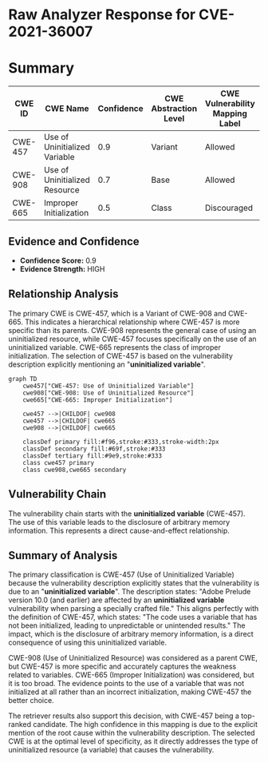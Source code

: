 # Raw Analyzer Response for CVE-2021-36007

# Summary
| CWE ID | CWE Name | Confidence | CWE Abstraction Level | CWE Vulnerability Mapping Label | CWE-Vulnerability Mapping Notes |
|---|---|---|---|---|---|
| CWE-457 | Use of Uninitialized Variable | 0.9 | Variant | Allowed | Primary CWE |
| CWE-908 | Use of Uninitialized Resource | 0.7 | Base | Allowed | Secondary Candidate |
| CWE-665 | Improper Initialization | 0.5 | Class | Discouraged | Secondary Candidate |

## Evidence and Confidence

*   **Confidence Score:** 0.9
*   **Evidence Strength:** HIGH

## Relationship Analysis
The primary CWE is CWE-457, which is a Variant of CWE-908 and CWE-665. This indicates a hierarchical relationship where CWE-457 is more specific than its parents. CWE-908 represents the general case of using an uninitialized resource, while CWE-457 focuses specifically on the use of an uninitialized variable. CWE-665 represents the class of improper initialization. The selection of CWE-457 is based on the vulnerability description explicitly mentioning an "**uninitialized variable**".

```mermaid
graph TD
    cwe457["CWE-457: Use of Uninitialized Variable"]
    cwe908["CWE-908: Use of Uninitialized Resource"]
    cwe665["CWE-665: Improper Initialization"]
    
    cwe457 -->|CHILDOF| cwe908
    cwe457 -->|CHILDOF| cwe665
    cwe908 -->|CHILDOF| cwe665
    
    classDef primary fill:#f96,stroke:#333,stroke-width:2px
    classDef secondary fill:#69f,stroke:#333
    classDef tertiary fill:#9e9,stroke:#333
    class cwe457 primary
    class cwe908,cwe665 secondary
```

## Vulnerability Chain
The vulnerability chain starts with the **uninitialized variable** (CWE-457). The use of this variable leads to the disclosure of arbitrary memory information. This represents a direct cause-and-effect relationship.

## Summary of Analysis
The primary classification is CWE-457 (Use of Uninitialized Variable) because the vulnerability description explicitly states that the vulnerability is due to an "**uninitialized variable**". The description states: "Adobe Prelude version 10.0 (and earlier) are affected by an **uninitialized variable** vulnerability when parsing a specially crafted file." This aligns perfectly with the definition of CWE-457, which states: "The code uses a variable that has not been initialized, leading to unpredictable or unintended results." The impact, which is the disclosure of arbitrary memory information, is a direct consequence of using this uninitialized variable.

CWE-908 (Use of Uninitialized Resource) was considered as a parent CWE, but CWE-457 is more specific and accurately captures the weakness related to variables. CWE-665 (Improper Initialization) was considered, but it is too broad. The evidence points to the use of a variable that was not initialized at all rather than an incorrect initialization, making CWE-457 the better choice.

The retriever results also support this decision, with CWE-457 being a top-ranked candidate. The high confidence in this mapping is due to the explicit mention of the root cause within the vulnerability description. The selected CWE is at the optimal level of specificity, as it directly addresses the type of uninitialized resource (a variable) that causes the vulnerability.
